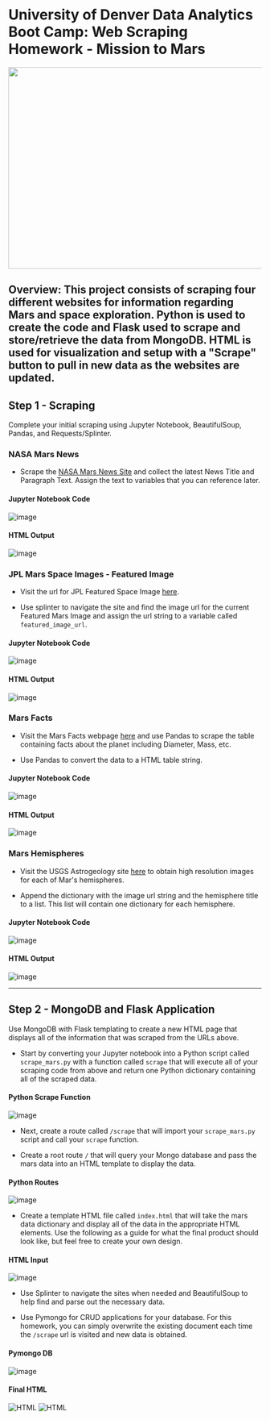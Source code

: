 # University of Denver Data Analytics Boot Camp: Web Scraping Homework - Mission to Mars
<p align="center">
<img width="900" height="400" src="Images/scrape.png">
</p>

## Overview: This project consists of scraping four different websites for information regarding Mars and space exploration. Python is used to create the code and Flask used to scrape and store/retrieve the data from MongoDB. HTML is used for visualization and setup with a "Scrape" button to pull in new data as the websites are updated. 

## Step 1 - Scraping

Complete your initial scraping using Jupyter Notebook, BeautifulSoup, Pandas, and Requests/Splinter.

### NASA Mars News

* Scrape the [NASA Mars News Site](https://mars.nasa.gov/news/) and collect the latest News Title and Paragraph Text. Assign the text to variables that you can reference later.
#### <a></a>Jupyter Notebook Code
![image](Images/news.png)
#### <a></a>HTML Output
![image](Images/HTMLnews.png)



### JPL Mars Space Images - Featured Image

* Visit the url for JPL Featured Space Image [here](https://www.jpl.nasa.gov/spaceimages/?search=&category=Mars).

* Use splinter to navigate the site and find the image url for the current Featured Mars Image and assign the url string to a variable called `featured_image_url`.

#### <a></a>Jupyter Notebook Code
![image](Images/image.png)
#### <a></a>HTML Output
![image](Images/HTMLimage.png)

### Mars Facts

* Visit the Mars Facts webpage [here](https://space-facts.com/mars/) and use Pandas to scrape the table containing facts about the planet including Diameter, Mass, etc.

* Use Pandas to convert the data to a HTML table string.
#### <a></a>Jupyter Notebook Code
![image](Images/factscode.png)
#### <a></a>HTML Output
![image](Images/facts.png)

### Mars Hemispheres

* Visit the USGS Astrogeology site [here](https://astrogeology.usgs.gov/search/results?q=hemisphere+enhanced&k1=target&v1=Mars) to obtain high resolution images for each of Mar's hemispheres.

* Append the dictionary with the image url string and the hemisphere title to a list. This list will contain one dictionary for each hemisphere.
#### <a></a>Jupyter Notebook Code
![image](Images/hemisphere.png)
#### <a></a>HTML Output
![image](Images/HTMLhemisphere.png)

- - -

## Step 2 - MongoDB and Flask Application

Use MongoDB with Flask templating to create a new HTML page that displays all of the information that was scraped from the URLs above.

* Start by converting your Jupyter notebook into a Python script called `scrape_mars.py` with a function called `scrape` that will execute all of your scraping code from above and return one Python dictionary containing all of the scraped data.

#### <a></a>Python Scrape Function
![image](Images/scrapemars.png)

* Next, create a route called `/scrape` that will import your `scrape_mars.py` script and call your `scrape` function.


* Create a root route `/` that will query your Mongo database and pass the mars data into an HTML template to display the data.

#### <a></a>Python Routes
![image](Images/appscrape.png)

* Create a template HTML file called `index.html` that will take the mars data dictionary and display all of the data in the appropriate HTML elements. Use the following as a guide for what the final product should look like, but feel free to create your own design.

#### <a></a>HTML Input
![image](Images/HTML.png)

* Use Splinter to navigate the sites when needed and BeautifulSoup to help find and parse out the necessary data.

* Use Pymongo for CRUD applications for your database. For this homework, you can simply overwrite the existing document each time the `/scrape` url is visited and new data is obtained.

#### <a></a>Pymongo DB
![image](Images/pymongo.png)

#### <a></a>Final HTML
![HTML](Images/html_page1.png)
![HTML](Images/html_page2.png)
